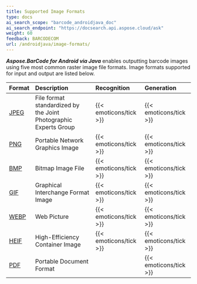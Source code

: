 ```yaml
---
title: Supported Image Formats
type: docs
ai_search_scope: "barcode_androidjava_doc"
ai_search_endpoint: "https://docsearch.api.aspose.cloud/ask"
weight: 60
feedback: BARCODECOM
url: /androidjava/image-formats/
---
```

  
***Aspose.BarCode for Android via Java*** enables outputting barcode images using five most common raster image file formats.
Image formats supported for input and output are listed below.

| **Format**                                                                                 | **Description**                                                  | **Recognition**         | **Generation**          |
|:-------------------------------------------------------------------------------------------|:-----------------------------------------------------------------|:------------------------|:------------------------|
| <a href="https://docs.fileformat.com/Image/JPEG/" target="_blank">JPEG</a>                 | File format standardized by the Joint Photographic Experts Group | {{< emoticons/tick >}}  | {{< emoticons/tick >}}  |
| <a href="https://docs.fileformat.com/Image/PNG/" target="_blank">PNG</a>                   | Portable Network Graphics Image                                  | {{< emoticons/tick >}}  | {{< emoticons/tick >}}  |
| <a href="https://docs.fileformat.com/Image/BMP/" target="_blank">BMP</a>                   | Bitmap Image File                                                | {{< emoticons/tick >}}  | {{< emoticons/tick >}}  |
| <a href="https://docs.fileformat.com/Image/GIF/" target="_blank">GIF</a>                   | Graphical Interchange Format Image                               | {{< emoticons/tick >}}  | {{< emoticons/tick >}}  |
| <a href="https://docs.fileformat.com/Image/WEBP/" target="_blank">WEBP</a>                 | Web Picture                                                      | {{< emoticons/tick >}}  | {{< emoticons/tick >}}  |
| <a href="https://docs.fileformat.com/image/heif/" target="_blank">HEIF</a>                 | High-Efficiency Container Image                                  | {{< emoticons/tick >}}  | {{< emoticons/tick >}}  |
| <a href="https://helpx.adobe.com/incopy/using/pdf.html" target="_blank">PDF</a>            | Portable Document Format                                         |                         | {{< emoticons/tick >}}  |

  